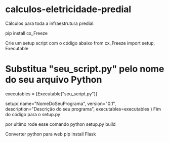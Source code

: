 # calculos-eletricidade-predial
Cálculos para toda a infraestrutura predial.


pip install cx_Freeze

Crie um setup script com o código abaixo
from cx_Freeze import setup, Executable

# Substitua "seu_script.py" pelo nome do seu arquivo Python
executables = [Executable("seu_script.py")]

setup(
    name="NomeDoSeuPrograma",
    version="0.1",
    description="Descrição do seu programa",
    executables=executables
)
Fim do código para o setup.py

por ultimo rode esse comando
python setup.py build


Converter python para web
pip install Flask